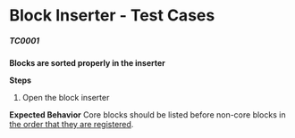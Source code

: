 # Block Inserter - Test Cases

##### TC0001

**Blocks are sorted properly in the inserter**

**Steps**
1. Open the block inserter

**Expected Behavior**
Core blocks should be listed before non-core blocks in [the order that they are registered](https://github.com/WordPress/gutenberg/blob/trunk/packages/block-library/src/index.native.js#L234-L270).